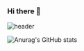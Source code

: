 ### Hi there 👋

<!--
**Isaacu24/Isaacu24** is a ✨ _special_ ✨ repository because its `README.md` (this file) appears on your GitHub profile.

Here are some ideas to get you started:

- 🔭 I’m currently working on ...
- 🌱 I’m currently learning ...
- 👯 I’m looking to collaborate on ...
- 🤔 I’m looking for help with ...
- 💬 Ask me about ...
- 📫 How to reach me: ...
- 😄 Pronouns: ...
- ⚡ Fun fact: ...
-->

![header](https://capsule-render.vercel.app/api?type=Waving&color=timeGradient&height=300&section=header&text=Hello%20A&animation=fadeIn&fontSize=90)

![Anurag's GitHub stats](https://github-readme-stats.vercel.app/api?username=Isaac&show_icons=true&theme=radical)
